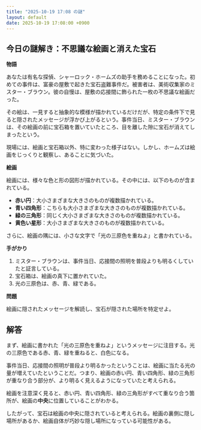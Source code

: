 ```yaml
---
title: "2025-10-19 17:08 の謎"
layout: default
date: 2025-10-19 17:08:00 +0900
---
```

## 今日の謎解き：不思議な絵画と消えた宝石

**物語**

あなたは有名な探偵、シャーロック・ホームズの助手を務めることになった。初めての事件は、富豪の屋敷で起きた宝石盗難事件だ。被害者は、美術収集家のミスター・ブラウン。彼の自慢は、屋敷の応接間に飾られた一枚の不思議な絵画だった。

その絵は、一見すると抽象的な模様が描かれているだけだが、特定の条件下で見ると隠されたメッセージが浮かび上がるという。事件当日、ミスター・ブラウンは、その絵画の前に宝石箱を置いていたところ、目を離した隙に宝石が消えてしまったという。

現場には、絵画と宝石箱以外、特に変わった様子はない。しかし、ホームズは絵画をじっくりと観察し、あることに気づいた。

**絵画**

絵画には、様々な色と形の図形が描かれている。その中には、以下のものが含まれている。

*   **赤い円**：大小さまざまな大きさのものが複数描かれている。
*   **青い四角形**：こちらも大小さまざまな大きさのものが複数描かれている。
*   **緑の三角形**：同じく大小さまざまな大きさのものが複数描かれている。
*   **黄色い星形**：大小さまざまな大きさのものが複数描かれている。

さらに、絵画の隅には、小さな文字で「光の三原色を重ねよ」と書かれている。

**手がかり**

1.  ミスター・ブラウンは、事件当日、応接間の照明を普段よりも明るくしていたと証言している。
2.  宝石箱は、絵画の真下に置かれていた。
3.  光の三原色は、赤、青、緑である。

**問題**

絵画に隠されたメッセージを解読し、宝石が隠された場所を特定せよ。

## 解答

まず、絵画に書かれた「光の三原色を重ねよ」というメッセージに注目する。光の三原色である赤、青、緑を重ねると、白色になる。

事件当日、応接間の照明が普段より明るかったということは、絵画に当たる光の量が増えていたということだ。つまり、絵画の赤い円、青い四角形、緑の三角形が重なり合う部分が、より明るく見えるようになっていたと考えられる。

絵画を注意深く見ると、赤い円、青い四角形、緑の三角形がすべて重なり合う箇所が、絵画の**中央**に位置していることがわかる。

したがって、宝石は絵画の中央に隠されていると考えられる。絵画の裏側に隠し場所があるか、絵画自体が巧妙な隠し場所になっている可能性がある。
